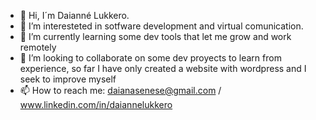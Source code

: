 - 👋  Hi, I´m Daianné Lukkero.
- 👀  I’m interesteted in sotfware development and virtual comunication.
- 🌱  I’m currently learning  some dev tools that let me grow and work remotely
- 💞️  I’m looking to collaborate on some dev proyects to learn from experience, so far I have only created a website with wordpress and I seek to improve myself
- 📫  How to reach me: daianasenese@gmail.com / www.linkedin.com/in/daiannelukkero
